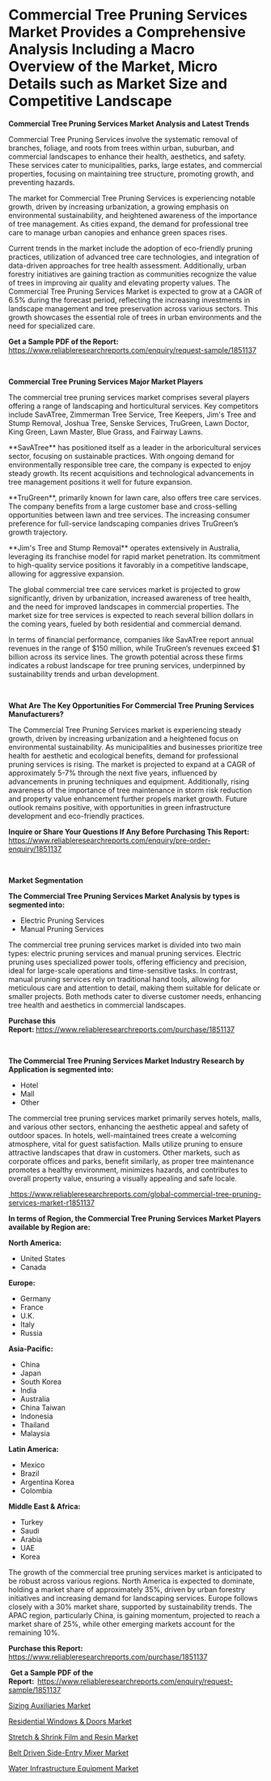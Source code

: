 <p><h1>Commercial Tree Pruning Services Market Provides a Comprehensive Analysis Including a Macro Overview of the Market, Micro Details such as Market Size and Competitive Landscape</h1></p><p><strong>Commercial Tree Pruning Services Market Analysis and Latest Trends</strong></p>
<p><p>Commercial Tree Pruning Services involve the systematic removal of branches, foliage, and roots from trees within urban, suburban, and commercial landscapes to enhance their health, aesthetics, and safety. These services cater to municipalities, parks, large estates, and commercial properties, focusing on maintaining tree structure, promoting growth, and preventing hazards.</p><p>The market for Commercial Tree Pruning Services is experiencing notable growth, driven by increasing urbanization, a growing emphasis on environmental sustainability, and heightened awareness of the importance of tree management. As cities expand, the demand for professional tree care to manage urban canopies and enhance green spaces rises.</p><p>Current trends in the market include the adoption of eco-friendly pruning practices, utilization of advanced tree care technologies, and integration of data-driven approaches for tree health assessment. Additionally, urban forestry initiatives are gaining traction as communities recognize the value of trees in improving air quality and elevating property values. The Commercial Tree Pruning Services Market is expected to grow at a CAGR of 6.5% during the forecast period, reflecting the increasing investments in landscape management and tree preservation across various sectors. This growth showcases the essential role of trees in urban environments and the need for specialized care.</p></p>
<p><strong>Get a Sample PDF of the Report:&nbsp;</strong> <a href="https://www.reliableresearchreports.com/enquiry/request-sample/1851137?utm_campaign=11&utm_medium=2&utm_source=Github&utm_content=ia&utm_term=07012025&utm_id=commercial-tree-pruning-services">https://www.reliableresearchreports.com/enquiry/request-sample/1851137</a></p>
<p>&nbsp;</p>
<p><strong>Commercial Tree Pruning Services Major Market Players</strong></p>
<p><p>The commercial tree pruning services market comprises several players offering a range of landscaping and horticultural services. Key competitors include SavATree, Zimmerman Tree Service, Tree Keepers, Jim's Tree and Stump Removal, Joshua Tree, Senske Services, TruGreen, Lawn Doctor, King Green, Lawn Master, Blue Grass, and Fairway Lawns.</p><p>**SavATree** has positioned itself as a leader in the arboricultural services sector, focusing on sustainable practices. With ongoing demand for environmentally responsible tree care, the company is expected to enjoy steady growth. Its recent acquisitions and technological advancements in tree management positions it well for future expansion.</p><p>**TruGreen**, primarily known for lawn care, also offers tree care services. The company benefits from a large customer base and cross-selling opportunities between lawn and tree services. The increasing consumer preference for full-service landscaping companies drives TruGreen’s growth trajectory.</p><p>**Jim's Tree and Stump Removal** operates extensively in Australia, leveraging its franchise model for rapid market penetration. Its commitment to high-quality service positions it favorably in a competitive landscape, allowing for aggressive expansion.</p><p>The global commercial tree care services market is projected to grow significantly, driven by urbanization, increased awareness of tree health, and the need for improved landscapes in commercial properties. The market size for tree services is expected to reach several billion dollars in the coming years, fueled by both residential and commercial demand.</p><p>In terms of financial performance, companies like SavATree report annual revenues in the range of $150 million, while TruGreen’s revenues exceed $1 billion across its service lines. The growth potential across these firms indicates a robust landscape for tree pruning services, underpinned by sustainability trends and urban development.</p></p>
<p>&nbsp;</p>
<p><strong>What Are The Key Opportunities For Commercial Tree Pruning Services Manufacturers?</strong></p>
<p><p>The Commercial Tree Pruning Services market is experiencing steady growth, driven by increasing urbanization and a heightened focus on environmental sustainability. As municipalities and businesses prioritize tree health for aesthetic and ecological benefits, demand for professional pruning services is rising. The market is projected to expand at a CAGR of approximately 5-7% through the next five years, influenced by advancements in pruning techniques and equipment. Additionally, rising awareness of the importance of tree maintenance in storm risk reduction and property value enhancement further propels market growth. Future outlook remains positive, with opportunities in green infrastructure development and eco-friendly practices.</p></p>
<p><strong>Inquire or Share Your Questions If Any Before Purchasing This Report:</strong> <a href="https://www.reliableresearchreports.com/enquiry/pre-order-enquiry/1851137?utm_campaign=11&utm_medium=2&utm_source=Github&utm_content=ia&utm_term=07012025&utm_id=commercial-tree-pruning-services">https://www.reliableresearchreports.com/enquiry/pre-order-enquiry/1851137</a></p>
<p>&nbsp;</p>
<p><strong>Market Segmentation</strong></p>
<p><strong>The Commercial Tree Pruning Services Market Analysis by types is segmented into:</strong></p>
<p><ul><li>Electric Pruning Services</li><li>Manual Pruning Services</li></ul></p>
<p><p>The commercial tree pruning services market is divided into two main types: electric pruning services and manual pruning services. Electric pruning uses specialized power tools, offering efficiency and precision, ideal for large-scale operations and time-sensitive tasks. In contrast, manual pruning services rely on traditional hand tools, allowing for meticulous care and attention to detail, making them suitable for delicate or smaller projects. Both methods cater to diverse customer needs, enhancing tree health and aesthetics in commercial landscapes.</p></p>
<p><strong>Purchase this Report:&nbsp;</strong><a href="https://www.reliableresearchreports.com/purchase/1851137?utm_campaign=11&utm_medium=2&utm_source=Github&utm_content=ia&utm_term=07012025&utm_id=commercial-tree-pruning-services">https://www.reliableresearchreports.com/purchase/1851137</a></p>
<p>&nbsp;</p>
<p><strong>The Commercial Tree Pruning Services Market Industry Research by Application is segmented into:</strong></p>
<p><ul><li>Hotel</li><li>Mall</li><li>Other</li></ul></p>
<p><p>The commercial tree pruning services market primarily serves hotels, malls, and various other sectors, enhancing the aesthetic appeal and safety of outdoor spaces. In hotels, well-maintained trees create a welcoming atmosphere, vital for guest satisfaction. Malls utilize pruning to ensure attractive landscapes that draw in customers. Other markets, such as corporate offices and parks, benefit similarly, as proper tree maintenance promotes a healthy environment, minimizes hazards, and contributes to overall property value, ensuring a visually appealing and safe locale.</p></p>
<p><a href="https://www.reliableresearchreports.com/global-commercial-tree-pruning-services-market-r1851137?utm_campaign=11&utm_medium=2&utm_source=Github&utm_content=ia&utm_term=07012025&utm_id=commercial-tree-pruning-services">&nbsp;https://www.reliableresearchreports.com/global-commercial-tree-pruning-services-market-r1851137</a></p>
<p><strong>In terms of Region, the Commercial Tree Pruning Services Market Players available by Region are:</strong></p>
<p>
    <p> <strong> North America: </strong>
        <ul>
            <li>United States</li>
            <li>Canada</li>
        </ul>
        </p> 
    <p> <strong> Europe: </strong>
        <ul>
            <li>Germany</li>
            <li>France</li>
            <li>U.K.</li>
            <li>Italy</li>
            <li>Russia</li>
        </ul>
        </p> 
    <p> <strong> Asia-Pacific: </strong>
        <ul>
            <li>China</li>
            <li>Japan</li>
            <li>South Korea</li>
            <li>India</li>
            <li>Australia</li>
            <li>China Taiwan</li>
            <li>Indonesia</li>
            <li>Thailand</li>
            <li>Malaysia</li>
        </ul>
        </p> 
    <p> <strong> Latin America: </strong>
        <ul>
            <li>Mexico</li>
            <li>Brazil</li>
            <li>Argentina Korea</li>
            <li>Colombia</li>
        </ul>
        </p> 
    <p> <strong> Middle East & Africa: </strong>
        <ul>
            <li>Turkey</li>
            <li>Saudi</li>
            <li>Arabia</li>
            <li>UAE</li>
            <li>Korea</li>
        </ul>
    </p>
    </p>
<p><p>The growth of the commercial tree pruning services market is anticipated to be robust across various regions. North America is expected to dominate, holding a market share of approximately 35%, driven by urban forestry initiatives and increasing demand for landscaping services. Europe follows closely with a 30% market share, supported by sustainability trends. The APAC region, particularly China, is gaining momentum, projected to reach a market share of 25%, while other emerging markets account for the remaining 10%.</p></p>
<p><strong>Purchase this Report: </strong><a href="https://www.reliableresearchreports.com/purchase/1851137?utm_campaign=11&utm_medium=2&utm_source=Github&utm_content=ia&utm_term=07012025&utm_id=commercial-tree-pruning-services">https://www.reliableresearchreports.com/purchase/1851137</a></p>
<p>&nbsp;<strong>Get a Sample PDF of the Report:&nbsp;&nbsp;</strong><a href="https://www.reliableresearchreports.com/enquiry/request-sample/1851137?utm_campaign=11&utm_medium=2&utm_source=Github&utm_content=ia&utm_term=07012025&utm_id=commercial-tree-pruning-services">https://www.reliableresearchreports.com/enquiry/request-sample/1851137</a></p>
<p><strong></strong></p>
<p><p><a href="https://github.com/ChiragRp1/Market-Research-Report-List-7/blob/main/sizing-auxiliaries-market.md?utm_campaign=11&utm_medium=2&utm_source=Github&utm_content=ia&utm_term=07012025&utm_id=commercial-tree-pruning-services">Sizing Auxiliaries Market</a></p><p><a href="https://www.linkedin.com/pulse/residential-windows-doors-market-growth-2025-2032-factors-wj1jf?utm_campaign=11&utm_medium=2&utm_source=Github&utm_content=ia&utm_term=07012025&utm_id=commercial-tree-pruning-services">Residential Windows & Doors Market</a></p><p><a href="https://www.linkedin.com/pulse/report-offers-thorough-study-stretch-shrink-film-resin-15h0f?utm_campaign=11&utm_medium=2&utm_source=Github&utm_content=ia&utm_term=07012025&utm_id=commercial-tree-pruning-services">Stretch & Shrink Film and Resin Market</a></p><p><a href="https://github.com/gukenneth26571/Market-Research-Report-List-1/blob/main/belt-driven-side-entry-mixer-market.md?utm_campaign=11&utm_medium=2&utm_source=Github&utm_content=ia&utm_term=07012025&utm_id=commercial-tree-pruning-services">Belt Driven Side-Entry Mixer Market</a></p><p><a href="https://www.linkedin.com/pulse/growth-projections-water-infrastructure-equipment-market-ayjof?utm_campaign=11&utm_medium=2&utm_source=Github&utm_content=ia&utm_term=07012025&utm_id=commercial-tree-pruning-services">Water Infrastructure Equipment Market</a></p></p>
